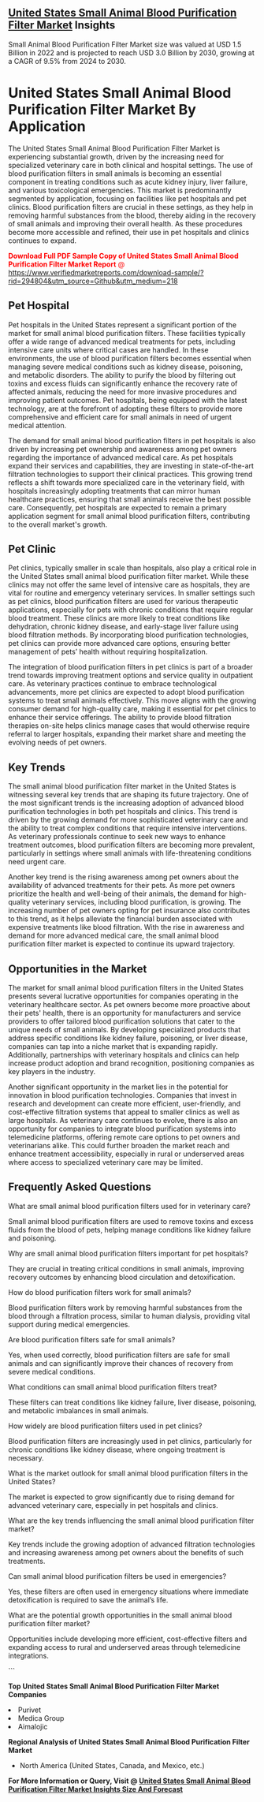 <h2><a href="https://www.verifiedmarketreports.com/download-sample/?rid=294804&amp;utm_source=Github&amp;utm_medium=218" target="_blank">United States Small Animal Blood Purification Filter Market</a> Insights</h2><p>Small Animal Blood Purification Filter Market size was valued at USD 1.5 Billion in 2022 and is projected to reach USD 3.0 Billion by 2030, growing at a CAGR of 9.5% from 2024 to 2030.</p><p> <h1>United States Small Animal Blood Purification Filter Market By Application</h1> <p>The United States Small Animal Blood Purification Filter Market is experiencing substantial growth, driven by the increasing need for specialized veterinary care in both clinical and hospital settings. The use of blood purification filters in small animals is becoming an essential component in treating conditions such as acute kidney injury, liver failure, and various toxicological emergencies. This market is predominantly segmented by application, focusing on facilities like pet hospitals and pet clinics. Blood purification filters are crucial in these settings, as they help in removing harmful substances from the blood, thereby aiding in the recovery of small animals and improving their overall health. As these procedures become more accessible and refined, their use in pet hospitals and clinics continues to expand. <p><span class=""><span style="color: #ff0000;"><strong>Download Full PDF Sample Copy of United States Small Animal Blood Purification Filter Market Report</strong> @ </span><a href="https://www.verifiedmarketreports.com/download-sample/?rid=294804&amp;utm_source=Github&amp;utm_medium=218" target="_blank">https://www.verifiedmarketreports.com/download-sample/?rid=294804&amp;utm_source=Github&amp;utm_medium=218</a></span></p> <h2>Pet Hospital</h2> <p>Pet hospitals in the United States represent a significant portion of the market for small animal blood purification filters. These facilities typically offer a wide range of advanced medical treatments for pets, including intensive care units where critical cases are handled. In these environments, the use of blood purification filters becomes essential when managing severe medical conditions such as kidney disease, poisoning, and metabolic disorders. The ability to purify the blood by filtering out toxins and excess fluids can significantly enhance the recovery rate of affected animals, reducing the need for more invasive procedures and improving patient outcomes. Pet hospitals, being equipped with the latest technology, are at the forefront of adopting these filters to provide more comprehensive and efficient care for small animals in need of urgent medical attention. <p>The demand for small animal blood purification filters in pet hospitals is also driven by increasing pet ownership and awareness among pet owners regarding the importance of advanced medical care. As pet hospitals expand their services and capabilities, they are investing in state-of-the-art filtration technologies to support their clinical practices. This growing trend reflects a shift towards more specialized care in the veterinary field, with hospitals increasingly adopting treatments that can mirror human healthcare practices, ensuring that small animals receive the best possible care. Consequently, pet hospitals are expected to remain a primary application segment for small animal blood purification filters, contributing to the overall market's growth.</p> <h2>Pet Clinic</h2> <p>Pet clinics, typically smaller in scale than hospitals, also play a critical role in the United States small animal blood purification filter market. While these clinics may not offer the same level of intensive care as hospitals, they are vital for routine and emergency veterinary services. In smaller settings such as pet clinics, blood purification filters are used for various therapeutic applications, especially for pets with chronic conditions that require regular blood treatment. These clinics are more likely to treat conditions like dehydration, chronic kidney disease, and early-stage liver failure using blood filtration methods. By incorporating blood purification technologies, pet clinics can provide more advanced care options, ensuring better management of pets’ health without requiring hospitalization. <p>The integration of blood purification filters in pet clinics is part of a broader trend towards improving treatment options and service quality in outpatient care. As veterinary practices continue to embrace technological advancements, more pet clinics are expected to adopt blood purification systems to treat small animals effectively. This move aligns with the growing consumer demand for high-quality care, making it essential for pet clinics to enhance their service offerings. The ability to provide blood filtration therapies on-site helps clinics manage cases that would otherwise require referral to larger hospitals, expanding their market share and meeting the evolving needs of pet owners.</p> <h2>Key Trends</h2> <p>The small animal blood purification filter market in the United States is witnessing several key trends that are shaping its future trajectory. One of the most significant trends is the increasing adoption of advanced blood purification technologies in both pet hospitals and clinics. This trend is driven by the growing demand for more sophisticated veterinary care and the ability to treat complex conditions that require intensive interventions. As veterinary professionals continue to seek new ways to enhance treatment outcomes, blood purification filters are becoming more prevalent, particularly in settings where small animals with life-threatening conditions need urgent care.</p> <p>Another key trend is the rising awareness among pet owners about the availability of advanced treatments for their pets. As more pet owners prioritize the health and well-being of their animals, the demand for high-quality veterinary services, including blood purification, is growing. The increasing number of pet owners opting for pet insurance also contributes to this trend, as it helps alleviate the financial burden associated with expensive treatments like blood filtration. With the rise in awareness and demand for more advanced medical care, the small animal blood purification filter market is expected to continue its upward trajectory.</p> <h2>Opportunities in the Market</h2> <p>The market for small animal blood purification filters in the United States presents several lucrative opportunities for companies operating in the veterinary healthcare sector. As pet owners become more proactive about their pets' health, there is an opportunity for manufacturers and service providers to offer tailored blood purification solutions that cater to the unique needs of small animals. By developing specialized products that address specific conditions like kidney failure, poisoning, or liver disease, companies can tap into a niche market that is expanding rapidly. Additionally, partnerships with veterinary hospitals and clinics can help increase product adoption and brand recognition, positioning companies as key players in the industry.</p> <p>Another significant opportunity in the market lies in the potential for innovation in blood purification technologies. Companies that invest in research and development can create more efficient, user-friendly, and cost-effective filtration systems that appeal to smaller clinics as well as large hospitals. As veterinary care continues to evolve, there is also an opportunity for companies to integrate blood purification systems into telemedicine platforms, offering remote care options to pet owners and veterinarians alike. This could further broaden the market reach and enhance treatment accessibility, especially in rural or underserved areas where access to specialized veterinary care may be limited.</p> <h2>Frequently Asked Questions</h2> <p>What are small animal blood purification filters used for in veterinary care?</p> <p>Small animal blood purification filters are used to remove toxins and excess fluids from the blood of pets, helping manage conditions like kidney failure and poisoning.</p> <p>Why are small animal blood purification filters important for pet hospitals?</p> <p>They are crucial in treating critical conditions in small animals, improving recovery outcomes by enhancing blood circulation and detoxification.</p> <p>How do blood purification filters work for small animals?</p> <p>Blood purification filters work by removing harmful substances from the blood through a filtration process, similar to human dialysis, providing vital support during medical emergencies.</p> <p>Are blood purification filters safe for small animals?</p> <p>Yes, when used correctly, blood purification filters are safe for small animals and can significantly improve their chances of recovery from severe medical conditions.</p> <p>What conditions can small animal blood purification filters treat?</p> <p>These filters can treat conditions like kidney failure, liver disease, poisoning, and metabolic imbalances in small animals.</p> <p>How widely are blood purification filters used in pet clinics?</p> <p>Blood purification filters are increasingly used in pet clinics, particularly for chronic conditions like kidney disease, where ongoing treatment is necessary.</p> <p>What is the market outlook for small animal blood purification filters in the United States?</p> <p>The market is expected to grow significantly due to rising demand for advanced veterinary care, especially in pet hospitals and clinics.</p> <p>What are the key trends influencing the small animal blood purification filter market?</p> <p>Key trends include the growing adoption of advanced filtration technologies and increasing awareness among pet owners about the benefits of such treatments.</p> <p>Can small animal blood purification filters be used in emergencies?</p> <p>Yes, these filters are often used in emergency situations where immediate detoxification is required to save the animal’s life.</p> <p>What are the potential growth opportunities in the small animal blood purification filter market?</p> <p>Opportunities include developing more efficient, cost-effective filters and expanding access to rural and underserved areas through telemedicine integrations.</p> ```</p><p><strong>Top United States Small Animal Blood Purification Filter Market Companies</strong></p><div data-test-id=""><p><li>Purivet</li><li> Medica Group</li><li> Aimalojic</li></p><div><strong>Regional Analysis of&nbsp;United States Small Animal Blood Purification Filter Market</strong></div><ul><li dir="ltr"><p dir="ltr">North America&nbsp;(United States, Canada, and Mexico, etc.)</p></li></ul><p><strong>For More Information or Query, Visit @&nbsp;</strong><strong><a href="https://www.verifiedmarketreports.com/product/small-animal-blood-purification-filter-market/?utm_source=Github&amp;utm_medium=218" target="_blank">United States Small Animal Blood Purification Filter Market Insights Size And Forecast</a></strong></p></div>
